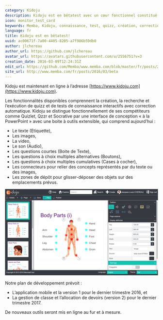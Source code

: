 ```yaml
---
category: Kidoju
description: Kidoju est en bêtatest avec un cœur fonctionnel constitué de la création, recherche et lecture de quizz et autres tests de connaissance.
icon: monitor_test_card
keywords: Memba, Kidoju, connaissance, test, quizz, création, correction, PowerPoint, Quizlet, Qzzr, Socrative, texte, audio, vidéo, image, boîte de texte, radio, bouton, case à cocher, connecter, connecteur, glisser, déposer, cible, zone  
language: fr
title: Kidoju est en bêtatest!
uuid: ac00671f-7a00-4405-8205-a7f986b59db0
author: jlchereau
author_url: https://github.com/jlchereau
avatar_url: https://avatars.githubusercontent.com/u/2556751?v=3
creation_date: 2016-03-09T12:24:31Z
edit_url: https://github.com/Memba/www.memba.com/blob/master/fr/posts/2016/beta.md
site_url: http://www.memba.com/fr/posts/2016/03/beta
---
```

Kidoju est maintenant en ligne à l’adresse [https://www.kidoju.com](https://www.kidoju.com).

Les fonctionnalités disponibles comprennent la création, la recherche et l’exécution de quizz et de tests de connaissance interactifs avec correction automatique.
Kidoju se distingue fonctionnellement de ses compétiteurs comme Quizlet, Qzzr et Socrative par une interface de conception « à la PowerPoint »
avec une boite à outils extensible, qui comprend aujourd’hui :

- Le texte (Etiquette),
- Les images,
- La video,
- Le son (Audio),
- Les questions courtes (Boite de Texte),
- Les questions à choix multiples alternatives (Boutons),
- Les questions à choix multiples cumulatives (Cases à cocher),
- Les connecteurs pour relier des concepts représentés par du texte ou des images,
- Les zones de dépôt pour glisser-déposer des objets sur des emplacements prévus.

![Kidoju est en bêtatest!](https://raw.githubusercontent.com/Memba/www.memba.com/master/fr/posts/2016/beta.png)

Notre plan de développement prévoit :

- L’application mobile et la version 1 pour le dernier trimestre 2016, et
- La gestion de classe et l’allocation de devoirs (version 2) pour le dernier trimestre 2017.

De nouveaux outils seront mis en ligne au fur et à mesure.
